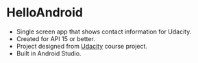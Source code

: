 # HelloAndroid

* Single screen app that shows contact information for Udacity.
* Created for API 15 or better.
* Project designed from [Udacity](https://www.udacity.com/course/android-basics-user-interface--ud834) course project.
* Built in Android Studio.
